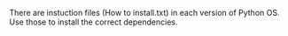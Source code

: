 There are instuction files (How to install.txt) in each version of Python OS. Use those to install the correct dependencies.
